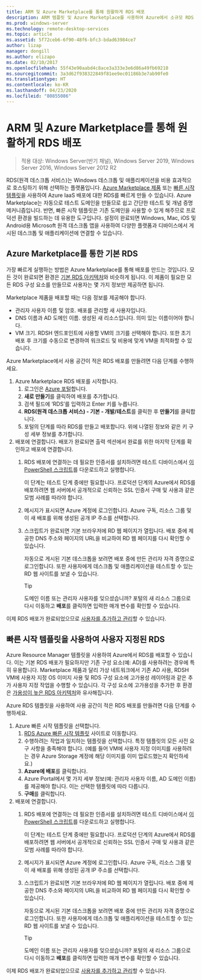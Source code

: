 ```yaml
---
title: ARM 및 Azure Marketplace를 통해 원활하게 RDS 배포
description: ARM 템플릿 및 Azure Marketplace를 사용하여 Azure에서 소규모 RDS 배포를 만드는 방법을 알아봅니다.
ms.prod: windows-server
ms.technology: remote-desktop-services
ms.topic: article
ms.assetid: 5f72ceb6-6f90-48f6-bfc3-bdad63984ce7
author: lizap
manager: dongill
ms.author: elizapo
ms.date: 02/10/2017
ms.openlocfilehash: 55f43e90aabd4c8ace3a333e3e6d86a49fb69210
ms.sourcegitcommit: 3a3d62f938322849f81ee9ec01186b3e7ab90fe0
ms.translationtype: HT
ms.contentlocale: ko-KR
ms.lasthandoff: 04/23/2020
ms.locfileid: "80855086"
---
```

# <a name="seamlessly-deploy-rds-with-arm-and-azure-marketplace"></a>ARM 및 Azure Marketplace를 통해 원활하게 RDS 배포

>적용 대상: Windows Server(반기 채널), Windows Server 2019, Windows Server 2016, Windows Server 2012 R2

RDS(원격 데스크톱 서비스)는 Windows 데스크톱 및 애플리케이션을 비용 효과적으로 호스팅하기 위해 선택하는 플랫폼입니다. [Azure Marketplace 제품](#basic-rds-through-the-azure-marketplace) 또는 [빠른 시작 템플릿](#customized-rds-using-quickstart-templates)을 사용하여 Azure IaaS 배포에 대한 RDS를 빠르게 만들 수 있습니다. Azure Marketplace는 자동으로 테스트 도메인을 만들므로 쉽고 간단한 테스트 및 개념 증명 메커니즘입니다. 반면, 빠른 시작 템플릿은 기존 도메인을 사용할 수 있게 해주므로 프로덕션 환경을 빌드하는 데 유용한 도구입니다. 설정이 완료되면 Windows, Mac, iOS 및 Android용 Microsoft 원격 데스크톱 앱을 사용하여 다양한 플랫폼과 디바이스에서 게시된 데스크톱 및 애플리케이션에 연결할 수 있습니다.

## <a name="basic-rds-through-the-azure-marketplace"></a>Azure Marketplace를 통한 기본 RDS

가장 빠르게 실행하는 방법은 Azure Marketplace를 통해 배포를 만드는 것입니다. 모든 것이 완료되면 환경은 [기본 RDS 아키텍처](desktop-hosting-logical-architecture.md#basic-deployment)와 비슷하게 됩니다. 이 제품이 필요한 모든 RDS 구성 요소를 만들므로 사용자는 몇 가지 정보만 제공하면 됩니다. 

Marketplace 제품을 배포할 때는 다음 정보를 제공해야 합니다.
- 관리자 사용자 이름 및 암호. 배포를 관리할 새 사용자입니다.
- DNS 이름과 AD 도메인 이름. 생성된 새 리소스입니다. 의미 있는 이름이어야 합니다.
- VM 크기. RDSH 엔드포인트에 사용할 VM의 크기를 선택해야 합니다. 또한 초기 배포 후 크기를 수동으로 변경하여 워크로드 및 비용에 맞게 VM을 최적화할 수 있습니다.

Azure Marketplace에서 사용 공간이 적은 RDS 배포를 만들려면 다음 단계를 수행하세요. 

1. Azure Marketplace RDS 배포를 시작합니다.
   1. 로그인은 [Azure 포털](https://portal.azure.com)합니다.
   2. **새로 만들기**를 클릭하여 배포를 추가합니다.
   3. 검색 필드에 ‘RDS’를 입력하고 Enter 키를 누릅니다.
   4. **RDS(원격 데스크톱 서비스) - 기본 - 개발/테스트**를 클릭한 후 **만들기**를 클릭합니다.
   5. 포털의 단계를 따라 RDS를 만들고 배포합니다. 위에 나열된 정보와 같은 키 구성 세부 정보를 추가합니다. 
2. 배포에 연결합니다. 배포가 완료되면 출력 섹션에서 완료를 위한 마지막 단계를 확인하고 배포에 연결합니다.
   1. RDS 배포에 연결하는 데 필요한 인증서를 설치하려면 테스트 디바이스에서 [이 PowerShell 스크립트](https://gallery.technet.microsoft.com/Azure-Resource-Manager-4ea7e328)를 다운로드하고 실행합니다. 
   
      이 단계는 테스트 단계 중에만 필요합니다. 프로덕션 단계의 Azure에서 RDS를 배포하려면 웹 서버에서 공개적으로 신뢰하는 SSL 인증서 구매 및 사용과 같은 모범 사례를 따라야 합니다.

   2. 메시지가 표시되면 Azure 계정에 로그인합니다. Azure 구독, 리소스 그룹 및 이 새 배포를 위해 생성된 공개 IP 주소를 선택합니다.
   3. 스크립트가 완료되면 기본 브라우저에 RD 웹 페이지가 열립니다. 배포 중에 제공한 DNS 주소와 페이지의 URL을 비교하여 RD 웹 페이지를 다시 확인할 수 있습니다. 
   
      자동으로 게시된 기본 데스크톱을 보려면 배포 중에 만든 관리자 자격 증명으로 로그인합니다. 또한 사용자에게 데스크톱 및 애플리케이션을 테스트할 수 있는 RD 웹 사이트를 보낼 수 있습니다.

      > [!TIP]
      > 도메인 이름 또는 관리자 사용자를 잊으셨습니까? 포털의 새 리소스 그룹으로 다시 이동하고 **배포**를 클릭하면 입력한 매개 변수를 확인할 수 있습니다.

이제 RDS 배포가 완료되었으므로 [사용자를 추가하고 관리](rds-user-management.md)할 수 있습니다.

## <a name="customized-rds-using-quickstart-templates"></a>빠른 시작 템플릿을 사용하여 사용자 지정된 RDS

Azure Resource Manager 템플릿을 사용하여 Azure에서 RDS를 배포할 수 있습니다. 이는 기본 RDS 배포가 필요하지만 기존 구성 요소(예: AD)를 사용하려는 경우에 특히 유용합니다. Marketplace 제품과 달리 가상 네트워크에서 기존 AD 사용, RDSH VM에 사용자 지정 OS 이미지 사용 및 RDS 구성 요소에 고가용성 레이어링과 같은 추가 사용자 지정 작업을 수행할 수 있습니다. 각 구성 요소에 고가용성을 추가한 후 환경은 [가용성이 높은 RDS 아키텍처](desktop-hosting-logical-architecture.md#highly-available-deployment)와 유사해집니다.

Azure RDS 템플릿을 사용하여 사용 공간이 적은 RDS 배포를 만들려면 다음 단계를 수행하세요. 

1. Azure 빠른 시작 템플릿을 선택합니다.
   1. [RDS Azure 빠른 시작 템플릿](https://aka.ms/rdautomation) 사이트로 이동합니다.
   2. 수행하려는 작업과 일치하는 템플릿을 선택합니다. 특정 템플릿의 모든 사전 요구 사항을 충족해야 합니다. (예를 들어 VM에 사용자 지정 이미지를 사용하려는 경우 Azure Storage 계정에 해당 이미지를 이미 업로드했는지 확인하세요.)
   3. **Azure에 배포**를 클릭합니다.
   4. Azure Portal에서 몇 가지 세부 정보(예: 관리자 사용자 이름, AD 도메인 이름)를 제공해야 합니다. 이는 선택한 템플릿에 따라 다릅니다.
   5. **구매**를 클릭합니다.
2. 배포에 연결합니다. 
   1. RDS 배포에 연결하는 데 필요한 인증서를 설치하려면 테스트 디바이스에서 [이 PowerShell 스크립트](https://gallery.technet.microsoft.com/Azure-Resource-Manager-4ea7e328)를 다운로드하고 실행합니다. 
   
      이 단계는 테스트 단계 중에만 필요합니다. 프로덕션 단계의 Azure에서 RDS를 배포하려면 웹 서버에서 공개적으로 신뢰하는 SSL 인증서 구매 및 사용과 같은 모범 사례를 따라야 합니다.

   2. 메시지가 표시되면 Azure 계정에 로그인합니다. Azure 구독, 리소스 그룹 및 이 새 배포를 위해 생성된 공개 IP 주소를 선택합니다.
   3. 스크립트가 완료되면 기본 브라우저에 RD 웹 페이지가 열립니다. 배포 중에 제공한 DNS 주소와 페이지의 URL을 비교하여 RD 웹 페이지를 다시 확인할 수 있습니다. 
   
      자동으로 게시된 기본 데스크톱을 보려면 배포 중에 만든 관리자 자격 증명으로 로그인합니다. 또한 사용자에게 데스크톱 및 애플리케이션을 테스트할 수 있는 RD 웹 사이트를 보낼 수 있습니다.

      > [!TIP]
      > 도메인 이름 또는 관리자 사용자를 잊으셨습니까? 포털의 새 리소스 그룹으로 다시 이동하고 **배포**를 클릭하면 입력한 매개 변수를 확인할 수 있습니다.

이제 RDS 배포가 완료되었으므로 [사용자를 추가하고 관리](rds-user-management.md)할 수 있습니다.
